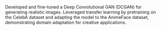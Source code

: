 Developed and fine-tuned a Deep Convolutional GAN (DCGAN) for generating realistic images. Leveraged transfer learning by pretraining on the CelebA dataset 
and adapting the model to the AnimeFace dataset, demonstrating domain adaptation for creative applications.
